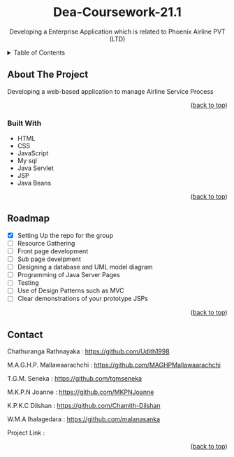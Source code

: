 <div id="top"></div>
<h1 align="center">Dea-Coursework-21.1</h1>
<p align="center"> Developing a Enterprise Application which is related to Phoenix Airline PVT (LTD) </p>
<details>
  <summary>Table of Contents</summary>
  <ol>
    <li>
      <a href="#about-the-project">About The Project</a>
      <ul>
        <li><a href="#built-with">Built With</a></li>
      </ul>
    <li><a href="#roadmap">Roadmap</a></li>
    <li><a href="#contact">Contact</a></li>
    <li><a href="#acknowledgments">Acknowledgments</a></li>
  </ol>
</details>


## About The Project
Developing a web-based application to manage Airline Service Process

<p align="right">(<a href="#top">back to top</a>)</p>

### Built With
* HTML
* CSS
* JavaScript
* My sql
* Java Servlet
* JSP
* Java Beans

<p align="right">(<a href="#top">back to top</a>)</p>

## Roadmap
- [x] Setting Up the repo for the group
- [ ] Resource Gathering
- [ ] Front page development
- [ ] Sub page develpment
- [ ] Designing a database and UML model diagram 
- [ ] Programming of Java Server Pages 
- [ ] Testing
- [ ] Use of Design Patterns such as MVC 
- [ ] Clear demonstrations of your prototype JSPs 

<p align="right">(<a href="#top">back to top</a>)</p>

## Contact
Chathuranga Rathnayaka : https://github.com/Udith1998

M.A.G.H.P. Mallawaarachchi : https://github.com/MAGHPMallawaarachchi

T.G.M. Seneka : https://github.com/tgmseneka

M.K.P.N Joanne  : https://github.com/MKPNJoanne

K.P.K.C Dilshan  : https://github.com/Chamith-Dilshan

W.M.A Ihalagedara  : https://github.com/malanasanka

Project Link  :



<p align="right">(<a href="#top">back to top</a>)</p>
